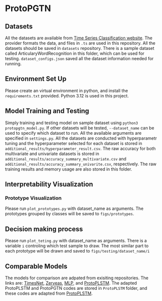 # ProtoPGTN

## Datasets
All the datasets are available from [Time Series Classification website](https://www.timeseriesclassification.com/dataset.php). The provider formats the data, and files in `.ts` are used in this repository. All the datasets should be saved in `datasets` repository. There is a sample dataset called ArticularyWordRecognition in this folder, which can be used for testing. `dataset_configs.json` saved all the dataset information needed for running. 

## Environment Set Up
Please create an virtual environment in python, and install the `requirements.txt` provided. Python 3.12 is used in this project.

## Model Training and Testing
Simply training and testing model on sample dataset using `python3 protopgtn_model.py`. If other datasets will be tested, `--dataset_name` can be used to specify which dataset to run. All the available arguments are specified in `settings.py`. All the datasets are conducted with hyperparametr tuning and the hyperparameter selected for each dataset is stored in `additional_results/hyperparameter_result.csv`. The raw accuracy for both multivariate and univariate datasets is stored in `additional_results/accuracy_summary_multivariate.csv` and `additional_results/accuracy_summary_univarite.csv`, respectively. The raw training results and memory usage are also stored in this folder. 
## Interpretability Visualization
### Prototype Visualization
Please run `plot_prototypes.py` with dataset_name as arguments. The prototypes grouped by classes will be saved to `figs/prototypes`.
## Decision making process
Please run `plot_teting.py` with dataset_name as arguments. There is a variable `i` controling which test sample to draw. The most similar part to each prototype will be drawn and saved to `figs/testing/dataset_name/i`
## Comparable Models
The models for comparison are adpated from exisiting repositories. The links are: [TimesNet](https://github.com/thuml/TimesNet), [Zerveas](https://github.com/gzerveas/mvts_transformer), [MLP](https://github.com/cauchyturing/UCR_Time_Series_Classification_Deep_Learning_Baseline), and [ProtoPLSTM](https://github.com/ilovesea/ProtoPLSTM). 
The adapted ProtoPLSTM and ProtoPGTN codes are stored in `ProtoPLSTM` folder, and these codes are adapted from [ProtoPLSTM](https://github.com/ilovesea/ProtoPLSTM).